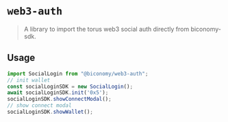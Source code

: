 # `web3-auth`

> A library to import the torus web3 social auth directly from biconomy-sdk.

## Usage

```ts
import SocialLogin from "@biconomy/web3-auth";
// init wallet
const socialLoginSDK = new SocialLogin();
await socialLoginSDK.init('0x5');
socialLoginSDK.showConnectModal();
// show connect modal
socialLoginSDK.showWallet();
```
